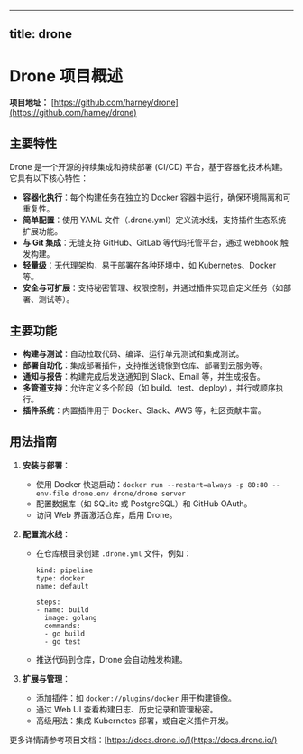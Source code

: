 
---
title: drone
---

# Drone 项目概述

**项目地址：** [https://github.com/harney/drone](https://github.com/harney/drone)

## 主要特性
Drone 是一个开源的持续集成和持续部署 (CI/CD) 平台，基于容器化技术构建。它具有以下核心特性：
- **容器化执行**：每个构建任务在独立的 Docker 容器中运行，确保环境隔离和可重复性。
- **简单配置**：使用 YAML 文件（.drone.yml）定义流水线，支持插件生态系统扩展功能。
- **与 Git 集成**：无缝支持 GitHub、GitLab 等代码托管平台，通过 webhook 触发构建。
- **轻量级**：无代理架构，易于部署在各种环境中，如 Kubernetes、Docker 等。
- **安全与可扩展**：支持秘密管理、权限控制，并通过插件实现自定义任务（如部署、测试等）。

## 主要功能
- **构建与测试**：自动拉取代码、编译、运行单元测试和集成测试。
- **部署自动化**：集成部署插件，支持推送镜像到仓库、部署到云服务等。
- **通知与报告**：构建完成后发送通知到 Slack、Email 等，并生成报告。
- **多管道支持**：允许定义多个阶段（如 build、test、deploy），并行或顺序执行。
- **插件系统**：内置插件用于 Docker、Slack、AWS 等，社区贡献丰富。

## 用法指南
1. **安装与部署**：
   - 使用 Docker 快速启动：`docker run --restart=always -p 80:80 --env-file drone.env drone/drone server`
   - 配置数据库（如 SQLite 或 PostgreSQL）和 GitHub OAuth。
   - 访问 Web 界面激活仓库，启用 Drone。

2. **配置流水线**：
   - 在仓库根目录创建 `.drone.yml` 文件，例如：
     ```
     kind: pipeline
     type: docker
     name: default

     steps:
     - name: build
       image: golang
       commands:
       - go build
       - go test
     ```
   - 推送代码到仓库，Drone 会自动触发构建。

3. **扩展与管理**：
   - 添加插件：如 `docker://plugins/docker` 用于构建镜像。
   - 通过 Web UI 查看构建日志、历史记录和管理秘密。
   - 高级用法：集成 Kubernetes 部署，或自定义插件开发。

更多详情请参考项目文档：[https://docs.drone.io/](https://docs.drone.io/)